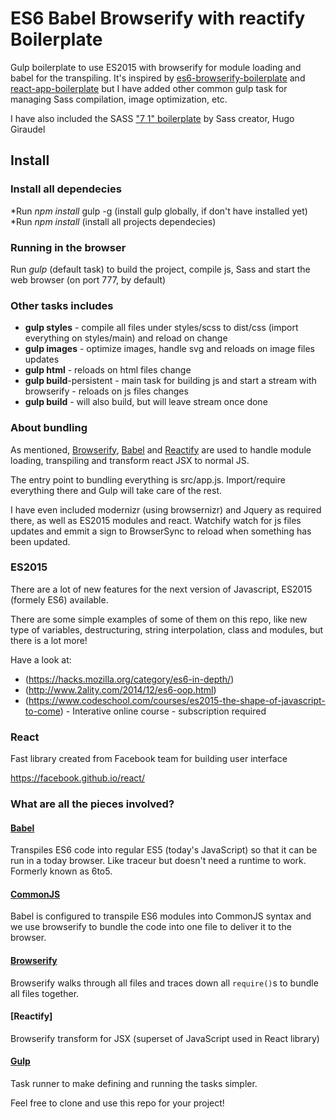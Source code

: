 # ES6 Babel Browserify with reactify Boilerplate 

Gulp boilerplate to use ES2015 with browserify for module loading and babel for the transpiling. 
It's inspired by [es6-browserify-boilerplate](https://github.com/thoughtram/es6-6to5-browserify-boilerplate) and [react-app-boilerplate](https://github.com/christianalfoni/react-app-boilerplate) but I have added other common gulp task for managing Sass compilation, image optimization, etc.

I have also included the SASS ["7 1" boilerplate](https://github.com/HugoGiraudel/sass-boilerplate) by Sass creator, Hugo Giraudel


## Install

### Install all dependecies
*Run *npm install* gulp -g (install gulp globally, if don't have installed yet)
*Run *npm install* (install all projects dependecies)

### Running in the browser
Run *gulp* (default task) to build the project, compile js, Sass and start the web browser (on port 777, by default) 

### Other tasks includes 
* **gulp styles** - compile all files under styles/scss to dist/css (import everything on styles/main) and reload on change
* **gulp images** - optimize images, handle svg and reloads on image files updates
* **gulp html** - reloads on html files change 
* **gulp build**-persistent - main task for building js and start a stream with browserify - reloads on js files changes
* **gulp build** - will also build, but will leave stream once done

### About bundling

As mentioned, [Browserify](http://browserify.org/), [Babel](http://babeljs.io) and [Reactify](https://github.com/andreypopp/reactify) are used to handle module loading, transpiling and transform react JSX to normal JS. 

The entry point to bundling everything is src/app.js. Import/require everything there and Gulp will take care of the rest. 

I have even included modernizr (using browsernizr) and Jquery as required there, as well as ES2015 modules and react. Watchify watch for js files updates and emmit a sign to BrowserSync to reload when something has been updated.  

### ES2015

There are a lot of new features for the next version of Javascript, ES2015 (formely ES6) available. 

There are some simple examples of some of them on this repo, like new type of variables, destructuring, string interpolation, class and modules, but there is a lot more!

Have a  look at: 

* (https://hacks.mozilla.org/category/es6-in-depth/)
* (http://www.2ality.com/2014/12/es6-oop.html)
* (https://www.codeschool.com/courses/es2015-the-shape-of-javascript-to-come) - Interative online course - subscription required 

### React

Fast library created from Facebook team for building user interface

https://facebook.github.io/react/


### What are all the pieces involved?

#### [Babel]
Transpiles ES6 code into regular ES5 (today's JavaScript) so that it can be run in a today browser. Like traceur but doesn't need a runtime to work. Formerly known as 6to5.

#### [CommonJS]
Babel is configured to transpile ES6 modules into CommonJS syntax and we use browserify to bundle the code into one file to deliver it to the browser.

#### [Browserify]
Browserify walks through all files and traces down all `require()`s to bundle all files together.  

#### [Reactify]
Browserify transform for JSX (superset of JavaScript used in React library) 


#### [Gulp]
Task runner to make defining and running the tasks simpler.

[ES6]: http://wiki.ecmascript.org/doku.php?id=harmony:specification_drafts
[Babel]: http://babeljs.io/
[CommonJS]: http://wiki.commonjs.org/wiki/CommonJS
[Browserify]: http://browserify.org/
[Gulp]: http://gulpjs.com/


Feel free to clone and  use this repo for your project!

